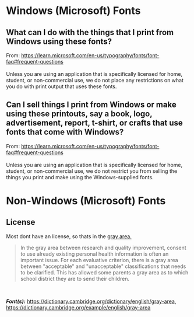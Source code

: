 # Windows (Microsoft) Fonts
## What can I do with the things that I print from Windows using these fonts?
From: https://learn.microsoft.com/en-us/typography/fonts/font-faq#frequent-questions
<br>
<br>
Unless you are using an application that is specifically licensed for home, student, or non-commercial use, we do not place any restrictions on what you do with print output that uses these fonts.
## Can I sell things I print from Windows or make using these printouts, say a book, logo, advertisement, report, t-shirt, or crafts that use fonts that come with Windows?
From: https://learn.microsoft.com/en-us/typography/fonts/font-faq#frequent-questions
<br>
<br>
Unless you are using an application that is specifically licensed for home, student, or non-commercial use, we do not restrict you from selling the things you print and make using the Windows-supplied fonts.
# Non-Windows (Microsoft) Fonts
## License
Most dont have an license, so thats in the [gray area.](https://lwn.net/Articles/481386/)
> In the gray area between research and quality improvement, consent to use already existing personal health information is often an important issue.
> For each evaluative criterion, there is a gray area between "acceptable" and "unacceptable" classifications that needs to be clarified.
> This has allowed some parents a gray area as to which school district they are to send their children.
<br>

***Font(s):*** https://dictionary.cambridge.org/dictionary/english/gray-area, https://dictionary.cambridge.org/example/english/gray-area
